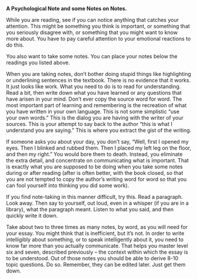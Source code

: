 **A Psychological Note and some Notes on Notes.**

While you are reading, see if you can notice anything that catches your attention. This might be something you think is important, or something that you seriously disagree with, or something that you might want to know more about. You have to pay careful attention to your emotional reactions to do this.

You also want to take some notes. You can place your notes below the readings you listed above.

When you are taking notes, don’t bother doing stupid things like highlighting or underlining sentences in the textbook. There is no evidence that it works. It just looks like work. What you need to do is to read for understanding. Read a bit, then write down what you have learned or any questions that have arisen in your mind. Don’t ever copy the source word for word. The most important part of learning and remembering is the recreation of what you have written in your own language. This is not some simplistic “use your own words.” This is the dialog you are having with the writer of your sources. This is your attempt to say back to the author “this is what I understand you are saying.” This is where you extract the gist of the writing.

If someone asks you about your day, you don’t say, “Well, first I opened my eyes. Then I blinked and rubbed them. Then I placed my left leg on the floor, and then my right.” You would bore them to death. Instead, you eliminate the extra detail, and concentrate on communicating what is important. That is exactly what you are supposed to be doing when you take some notes during or after reading (after is often better, with the book closed, so that you are not tempted to copy the author’s writing word for word so that you can fool yourself into thinking you did some work).

If you find note-taking in this manner difficult, try this. Read a paragraph. Look away. Then say to yourself, out loud, even in a whisper (if you are in a library), what the paragraph meant. Listen to what you said, and then quickly write it down.

Take about two to three times as many notes, by word, as you will need for your essay. You might think that is inefficient, but it’s not. In order to write intelligibly about something, or to speak intelligently about it, you need to know far more than you actually communicate. That helps you master level six and seven, described previously – the context within which the essay is to be understood. Out of those notes you should be able to derive 8-10 topic questions. Do so. Remember, they can be edited later. Just get them down.